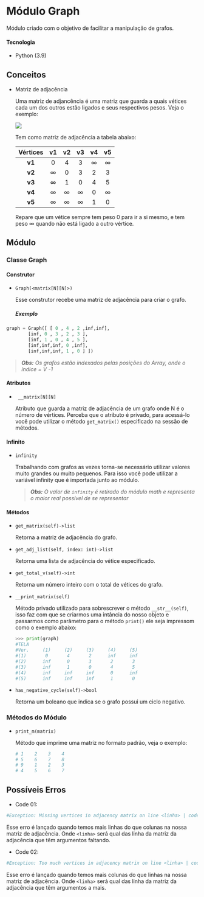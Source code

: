 # Módulo Graph

Módulo criado com o objetivo de facilitar a manipulação de grafos.

#### Tecnologia

- Python (3.9)

## Conceitos

- Matriz de adjacência

  Uma matriz de adjancência é uma matriz que guarda a quais vétices cada um dos outros estão ligados e seus respectivos pesos. Veja o exemplo:

  ![](https://github.com/LucasSargeir/Algoritmos-em-Grafos/blob/master/images/exemplo6.png)

  Tem como matriz de adjacência a tabela abaixo:

  | Vértices | v1  | v2  | v3  | v4  | v5  |
  | :------: | :-: | :-: | :-: | :-: | :-: |
  |  **v1**  |  0  |  4  |  3  |  ∞  |  ∞  |
  |  **v2**  |  ∞  |  0  |  3  |  2  |  3  |
  |  **v3**  |  ∞  |  1  |  0  |  4  |  5  |
  |  **v4**  |  ∞  |  ∞  |  ∞  |  0  |  ∞  |
  |  **v5**  |  ∞  |  ∞  |  ∞  |  1  |  0  |

  Repare que um vétice sempre tem peso 0 para ir a si mesmo, e tem peso ∞ quando não está ligado a outro vértice.
  
  

## Módulo

### Classe Graph

#### Construtor

- `Graph(<matrix[N][N]>)`

  Esse construtor recebe uma matriz de adjacência para criar o grafo.

  ##### Exemplo

```python
graph = Graph([ [ 0 , 4 , 2 ,inf,inf],
		[inf, 0 , 3 , 2 , 3 ],
		[inf, 1 , 0 , 4 , 5 ],
		[inf,inf,inf, 0 ,inf],
		[inf,inf,inf, 1 , 0 ] ])
```
> _**Obs:** Os grafos estão indexados pelas posições do Array, onde o índice = V -1_



#### Atributos

- ` __matrix[N][N]`

  Atributo que guarda a matriz de adjacência de um grafo onde N é o número de vértices. Perceba que o atributo é privado, para acessá-lo você pode utilizar o método `get_matrix()` especificado na sessão de métodos.



#### Infinito

- `infinity`

  Trabalhando com grafos as vezes torna-se necessário utilizar valores muito grandes ou muito pequenos. Para isso você pode utilizar a variável infinity que é importada junto ao módulo.

  > _**Obs:** O valor de `infinity` é retirado do módulo math e representa o maior real possível de se representar_



#### Métodos

- `get_matrix(self)->list`

  Retorna a matriz de adjacência do grafo.

- `get_adj_list(self, index: int)->list`

  Retorna uma lista de adjacência do vétice especificado.

- `get_total_v(self)->int`

  Retorna um número inteiro com o total de vétices do grafo.

- `__print_matrix(self)`

  Método privado utilizado para sobrescrever o método `__str__(self)`, isso faz com que se criarmos uma intância do nosso objeto e passarmos como parâmetro para o método `print()` ele seja impressom como o exemplo abaixo:

  ```python
  >>> print(graph)
  #TELA
  #Ver.     (1)     (2)     (3)     (4)     (5)
  #(1)       0       4       2      inf     inf
  #(2)      inf      0       3       2       3
  #(3)      inf      1       0       4       5
  #(4)      inf     inf     inf      0      inf
  #(5)      inf     inf     inf      1       0
  ```

- `has_negative_cycle(self)->bool`

  Retorna um boleano que indica se o grafo possui um ciclo negativo.

  

### Métodos do Módulo

- `print_m(matrix)`

  Método que imprime uma matriz no formato padrão, veja o exemplo:

  ```python
  # 1    2    3    4
  # 5    6    7    8
  # 9    1    2    3
  # 4    5    6    7
  ```

## Possíveis Erros

- Code 01:

```python
#Exception: Missing vertices in adjacency matrix on line <linha> | code 01
```

Esse erro é lançado quando temos mais linhas do que colunas na nossa matriz de adjacência. Onde `<linha>` será qual das linha da matriz da adjacência que têm argumentos faltando.

- Code 02:

```python
#Exception: Too much vertices in adjacency matrix on line <linha> | code 02
```

Esse erro é lançado quando temos mais colunas do que linhas na nossa matriz de adjacência. Onde `<linha>` será qual das linha da matriz da adjacência que têm argumentos a mais.
